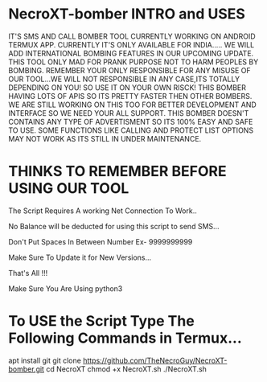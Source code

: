 # NecroXT-bomber INTRO and USES


IT'S SMS AND CALL BOMBER TOOL CURRENTLY WORKING ON ANDROID TERMUX APP.
CURRENTLY IT'S ONLY AVAILABLE FOR INDIA..... WE WILL ADD INTERNATIONAL BOMBING FEATURES IN OUR UPCOMING UPDATE.
THIS TOOL ONLY MAD FOR PRANK PURPOSE NOT TO HARM PEOPLES BY BOMBING.
REMEMBER YOUR ONLY RESPONSIBLE FOR ANY MISUSE OF OUR TOOL...WE WILL NOT RESPONSIBLE IN ANY CASE,ITS TOTALLY DEPENDING ON YOU!
SO USE IT ON YOUR OWN RISCK!
THIS BOMBER HAVING LOTS OF APIS SO ITS PRETTY FASTER THEN OTHER BOMBERS.
WE ARE STILL WORKING ON THIS TOO FOR BETTER DEVELOPMENT AND INTERFACE SO WE NEED YOUR ALL SUPPORT.
THIS BOMBER DOESN'T CONTAINS ANY TYPE OF ADVERTISMENT SO ITS 100% EASY AND SAFE TO USE.
SOME FUNCTIONS LIKE CALLING AND PROTECT LIST OPTIONS MAY NOT WORK AS ITS STILL IN UNDER MAINTENANCE.

# THINKS TO REMEMBER BEFORE USING OUR TOOL


The Script Requires A working Net Connection To Work..

No Balance will be deducted for using this script to send SMS...

Don't Put Spaces In Between Number Ex- 9999999999

Make Sure To Update it for New Versions...

That's All !!!

Make Sure You Are Using python3

# To USE the Script Type The Following Commands in Termux...

apt install git
git clone https://github.com/TheNecroGuy/NecroXT-bomber.git
cd NecroXT
chmod +x NecroXT.sh
./NecroXT.sh
